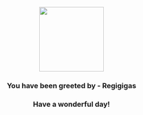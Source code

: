 <p align="center">
    <img src="https://raw.githubusercontent.com/PokeAPI/sprites/master/sprites/pokemon/486.png" width="150" height="150">
</p>
<h3 align="center">You have been greeted by - <b>Regigigas</b></h3>
<h3 align="center">Have a wonderful day!</h3>
